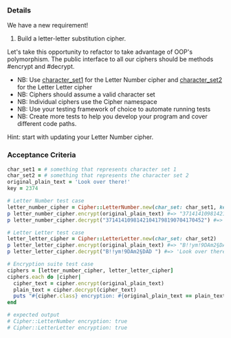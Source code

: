 ### Details

We have a new requirement!

1. Build a letter-letter substitution cipher.

Let's take this opportunity to refactor to take advantage of OOP's polymorphism. The public interface to all our ciphers should be methods #encrypt and #decrypt.

- NB: Use [character_set1](./char_sets/character_set1.txt) for the Letter Number cipher and [character_set2](./char_sets/character_set2.txt) for the Letter Letter cipher
- NB: Ciphers should assume a valid character set
- NB: Individual ciphers use the Cipher namespace
- NB: Use your testing framework of choice to automate running tests
- NB: Create more tests to help you develop your program and cover different code paths.

Hint: start with updating your Letter Number cipher.

### Acceptance Criteria

```ruby
char_set1 = # something that represents character set 1
char_set2 = # something that represents the character set 2
original_plain_text = 'Look over there!'
key = 2374

# Letter Number test case
letter_number_cipher = Cipher::LetterNumber.new(char_set: char_set1, key: key)
p letter_number_cipher.encrypt(original_plain_text) #=> "37141410981421041798190704170452"
p letter_number_cipher.decrypt("37141410981421041798190704170452") #=> 'Look over there!'

# Letter Letter test case
letter_letter_cipher = Cipher::LetterLetter.new(char_set: char_set2)
p letter_letter_cipher.encrypt(original_plain_text) #=> "B!!ym!9DAm2§DAD "
p letter_letter_cipher.decrypt("B!!ym!9DAm2§DAD ") #=> 'Look over there!'

# Encryption suite test case
ciphers = [letter_number_cipher, letter_letter_cipher]
ciphers.each do |cipher|
  cipher_text = cipher.encrypt(original_plain_text)
  plain_text = cipher.decrypt(cipher_text)
  puts "#{cipher.class} encryption: #{original_plain_text == plain_text}"
end

# expected output
# Cipher::LetterNumber encryption: true
# Cipher::LetterLetter encryption: true
```
